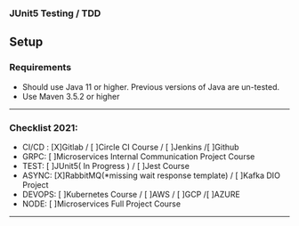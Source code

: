 ### JUnit5 Testing / TDD
  
## Setup
### Requirements
* Should use Java 11 or higher. Previous versions of Java are un-tested.
* Use Maven 3.5.2 or higher

---  
### Checklist 2021:  
  
* CI/CD : [X]Gitlab / [ ]Circle CI Course / [ ]Jenkins /[ ]Github  
* GRPC: [ ]Microservices Internal Communication Project Course  
* TEST: [ ]JUnit5( In Progress ) / [ ]Jest Course
* ASYNC: [X]RabbitMQ(*missing wait response template) / [ ]Kafka DIO Project
* DEVOPS: [ ]Kubernetes Course / [ ]AWS / [ ]GCP /[ ]AZURE
* NODE: [ ]Microservices Full Project Course
---
